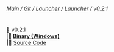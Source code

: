 ###### [Main](https://pikakid98.github.io) / [Git](https://git-pikakid98.github.io) / [Launcher](https://git-pikakid98.github.io/launcher) / [Launcher](https://git-pikakid98.github.io/launcher/launcher) / v0.2.1
<h1></h1>

📂 v0.2.1
\
|____📄 [Binary (Windows)](https://github.com/Git-Pikakid98/pikakid98-launcher/releases/download/v0.2.1/Pikakid98.Launcher.v0.2.1.exe)
\
|____📄 [Source Code](https://github.com/Git-Pikakid98/pikakid98-launcher/archive/refs/tags/v0.2.1.zip)
